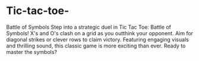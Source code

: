 # Tic-tac-toe-
Battle of Symbols Step into a strategic duel in Tic Tac Toe: Battle of Symbols! X's and O's clash on a grid as you outthink your opponent. Aim for diagonal strikes or clever rows to claim victory. Featuring engaging visuals and thrilling sound, this classic game is more exciting than ever. Ready to master the symbols?

